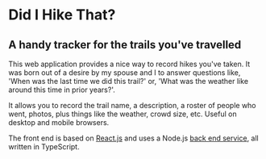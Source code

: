 # Did I Hike That?

## A handy tracker for the trails you've travelled

This web application provides a nice way to record hikes you've 
taken. It was born out of a desire by my spouse and I to answer questions like, 'When was the last time we did this 
trail?' or, 'What was the weather like around this time in prior years?'.

It allows you to record the trail name, a description, a roster of people who went, 
photos, plus things like the weather, crowd size, etc. Useful on desktop and mobile browsers.

The front end is based on [React.js](https://reactjs.org) and uses a Node.js [back end service](https://github.com/thisiscmt/did-i-hike-that-api), 
all written in TypeScript.
